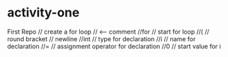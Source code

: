 # activity-one
First Repo
// create a for loop // <-- comment
//for // start for loop
//(   // round bracket
    // newline
//int // type for declaration
//i    // name for declaration
//=   // assignment operator for declaration
//0   // start value for i
